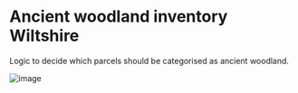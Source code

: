 # Ancient woodland inventory Wiltshire

Logic to decide which parcels should be categorised as ancient woodland. 

![image](https://github.com/user-attachments/assets/9d33e3e9-d2fb-43f4-8c3a-0156367537d7)
